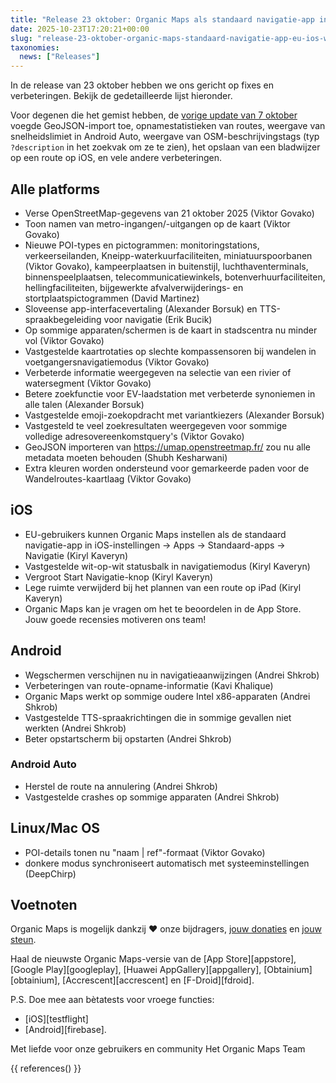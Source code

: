 ```yaml
---
title: "Release 23 oktober: Organic Maps als standaard navigatie-app in EU op iOS, weergave van wegschermen op Android, en meer verbeteringen en fixes"
date: 2025-10-23T17:20:21+00:00
slug: "release-23-oktober-organic-maps-standaard-navigatie-app-eu-ios-wegschermen-android-verbeteringen-fixes"
taxonomies:
  news: ["Releases"]
---
```


In de release van 23 oktober hebben we ons gericht op fixes en verbeteringen. Bekijk de gedetailleerde lijst hieronder.

Voor degenen die het gemist hebben, de [vorige update van 7 oktober](https://organicmaps.app/news/2025-10-07/android-auto-speed-limit-geojson-support-recording-track-statistics-osm-description-display/
) voegde GeoJSON-import toe, opnamestatistieken van routes, weergave van snelheidslimiet in Android Auto, weergave van OSM-beschrijvingstags (typ `?description` in het zoekvak om ze te zien), het opslaan van een bladwijzer op een route op iOS, en vele andere verbeteringen.

## Alle platforms

- Verse OpenStreetMap-gegevens van 21 oktober 2025 (Viktor Govako)
- Toon namen van metro-ingangen/-uitgangen op de kaart (Viktor Govako)
- Nieuwe POI-types en pictogrammen: monitoringstations, verkeerseilanden, Kneipp-waterkuurfaciliteiten, miniatuurspoorbanen (Viktor Govako), kampeerplaatsen in buitenstijl, luchthaventerminals, binnenspeelplaatsen, telecommunicatiewinkels, botenverhuurfaciliteiten, hellingfaciliteiten, bijgewerkte afvalverwijderings- en stortplaatspictogrammen (David Martinez)
- Sloveense app-interfacevertaling (Alexander Borsuk) en TTS-spraakbegeleiding voor navigatie (Erik Bucik)
- Op sommige apparaten/schermen is de kaart in stadscentra nu minder vol (Viktor Govako)
- Vastgestelde kaartrotaties op slechte kompassensoren bij wandelen in voetgangersnavigatiemodus (Viktor Govako)
- Verbeterde informatie weergegeven na selectie van een rivier of watersegment (Viktor Govako)
- Betere zoekfunctie voor EV-laadstation met verbeterde synoniemen in alle talen (Alexander Borsuk)
- Vastgestelde emoji-zoekopdracht met variantkiezers (Alexander Borsuk)
- Vastgesteld te veel zoekresultaten weergegeven voor sommige volledige adresovereenkomstquery's (Viktor Govako)
- GeoJSON importeren van https://umap.openstreetmap.fr/ zou nu alle metadata moeten behouden (Shubh Kesharwani)
- Extra kleuren worden ondersteund voor gemarkeerde paden voor de Wandelroutes-kaartlaag (Viktor Govako)

## iOS

- EU-gebruikers kunnen Organic Maps instellen als de standaard navigatie-app in iOS-instellingen → Apps → Standaard-apps → Navigatie (Kiryl Kaveryn)
- Vastgestelde wit-op-wit statusbalk in navigatiemodus (Kiryl Kaveryn)
- Vergroot Start Navigatie-knop (Kiryl Kaveryn)
- Lege ruimte verwijderd bij het plannen van een route op iPad (Kiryl Kaveryn)
- Organic Maps kan je vragen om het te beoordelen in de App Store. Jouw goede recensies motiveren ons team!

## Android

- Wegschermen verschijnen nu in navigatieaanwijzingen (Andrei Shkrob)
- Verbeteringen van route-opname-informatie (Kavi Khalique)
- Organic Maps werkt op sommige oudere Intel x86-apparaten (Andrei Shkrob)
- Vastgestelde TTS-spraakrichtingen die in sommige gevallen niet werkten (Andrei Shkrob)
- Beter opstartscherm bij opstarten (Andrei Shkrob)

### Android Auto
- Herstel de route na annulering (Andrei Shkrob)
- Vastgestelde crashes op sommige apparaten (Andrei Shkrob)

## Linux/Mac OS

- POI-details tonen nu "naam | ref"-formaat (Viktor Govako)
- donkere modus synchroniseert automatisch met systeeminstellingen (DeepChirp)

## Voetnoten

Organic Maps is mogelijk dankzij ❤️ onze bijdragers, [jouw donaties](@/donate/index.nl.md) en [jouw steun](@/contribute/index.nl.md).

Haal de nieuwste Organic Maps-versie van de [App Store][appstore], [Google Play][googleplay], [Huawei AppGallery][appgallery], [Obtainium][obtainium], [Accrescent][accrescent] en [F-Droid][fdroid].

P.S. Doe mee aan bètatests voor vroege functies:
- [iOS][testflight]
- [Android][firebase].

Met liefde voor onze gebruikers en community
Het Organic Maps Team

{{ references() }}
